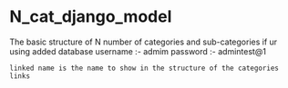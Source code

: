 # N_cat_django_model
The basic structure of N number of categories and sub-categories
if ur using added database
username :- admim
password :- admintest@1

`linked name is the name to show in the structure of the categories links` 
